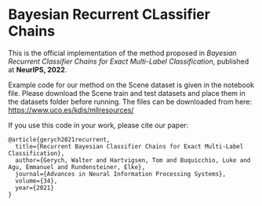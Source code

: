 # Bayesian Recurrent CLassifier Chains

This is the official implementation of the method proposed in *Bayesian Recurrent Classifier Chains for Exact Multi-Label Classification*, published at **NeurIPS, 2022**.

Example code for our method on the Scene dataset is given in the notebook file. Please download the Scene train and test datasets and place them in the datasets folder before running. The files can be downloaded from here: https://www.uco.es/kdis/mllresources/ 

If you use this code in your work, please cite our paper:

```
@article{gerych2021recurrent,
  title={Recurrent Bayesian Classifier Chains for Exact Multi-Label Classification},
  author={Gerych, Walter and Hartvigsen, Tom and Buquicchio, Luke and Agu, Emmanuel and Rundensteiner, Elke},
  journal={Advances in Neural Information Processing Systems},
  volume={34},
  year={2021}
}
```
